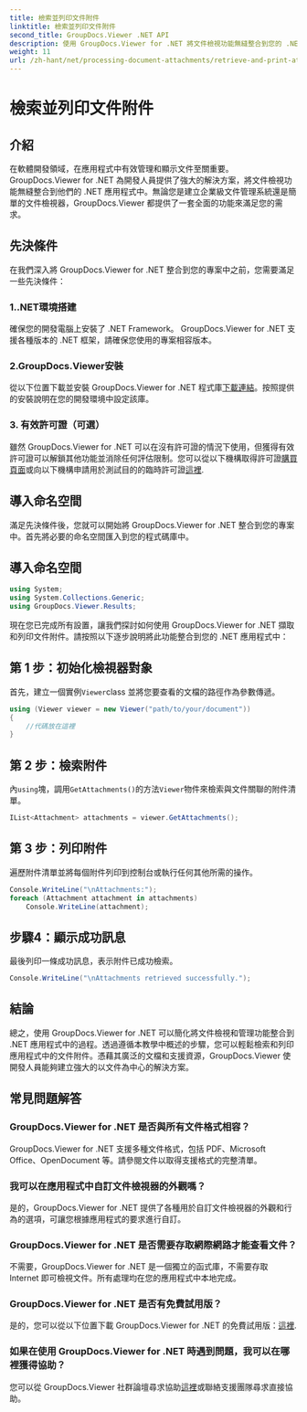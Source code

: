 ```yaml
---
title: 檢索並列印文件附件
linktitle: 檢索並列印文件附件
second_title: GroupDocs.Viewer .NET API
description: 使用 GroupDocs.Viewer for .NET 將文件檢視功能無縫整合到您的 .NET 應用程式中。輕鬆檢索和列印文件附件。
weight: 11
url: /zh-hant/net/processing-document-attachments/retrieve-and-print-attachments/
---
```


# 檢索並列印文件附件

## 介紹
在軟體開發領域，在應用程式中有效管理和顯示文件至關重要。 GroupDocs.Viewer for .NET 為開發人員提供了強大的解決方案，將文件檢視功能無縫整合到他們的 .NET 應用程式中。無論您是建立企業級文件管理系統還是簡單的文件檢視器，GroupDocs.Viewer 都提供了一套全面的功能來滿足您的需求。
## 先決條件
在我們深入將 GroupDocs.Viewer for .NET 整合到您的專案中之前，您需要滿足一些先決條件：
### 1..NET環境搭建
確保您的開發電腦上安裝了 .NET Framework。 GroupDocs.Viewer for .NET 支援各種版本的 .NET 框架，請確保您使用的專案相容版本。
### 2.GroupDocs.Viewer安裝
從以下位置下載並安裝 GroupDocs.Viewer for .NET 程式庫[下載連結](https://releases.groupdocs.com/viewer/net/)。按照提供的安裝說明在您的開發環境中設定該庫。
### 3. 有效許可證（可選）
雖然 GroupDocs.Viewer for .NET 可以在沒有許可證的情況下使用，但獲得有效許可證可以解鎖其他功能並消除任何評估限制。您可以從以下機構取得許可證[購買頁面](https://purchase.groupdocs.com/buy)或向以下機構申請用於測試目的的臨時許可證[這裡](https://purchase.groupdocs.com/temporary-license/).

## 導入命名空間
滿足先決條件後，您就可以開始將 GroupDocs.Viewer for .NET 整合到您的專案中。首先將必要的命名空間匯入到您的程式碼庫中。
## 導入命名空間
```csharp
using System;
using System.Collections.Generic;
using GroupDocs.Viewer.Results;
```

現在您已完成所有設置，讓我們探討如何使用 GroupDocs.Viewer for .NET 擷取和列印文件附件。請按照以下逐步說明將此功能整合到您的 .NET 應用程式中：
## 第 1 步：初始化檢視器對象
首先，建立一個實例`Viewer`class 並將您要查看的文檔的路徑作為參數傳遞。
```csharp
using (Viewer viewer = new Viewer("path/to/your/document"))
{
    //代碼放在這裡
}
```
## 第 2 步：檢索附件
內`using`塊，調用`GetAttachments()`的方法`Viewer`物件來檢索與文件關聯的附件清單。
```csharp
IList<Attachment> attachments = viewer.GetAttachments();
```
## 第 3 步：列印附件
遍歷附件清單並將每個附件列印到控制台或執行任何其他所需的操作。
```csharp
Console.WriteLine("\nAttachments:");
foreach (Attachment attachment in attachments)
    Console.WriteLine(attachment);
```
## 步驟4：顯示成功訊息
最後列印一條成功訊息，表示附件已成功檢索。
```csharp
Console.WriteLine("\nAttachments retrieved successfully.");
```

## 結論
總之，使用 GroupDocs.Viewer for .NET 可以簡化將文件檢視和管理功能整合到 .NET 應用程式中的過程。透過遵循本教學中概述的步驟，您可以輕鬆檢索和列印應用程式中的文件附件。憑藉其廣泛的文檔和支援資源，GroupDocs.Viewer 使開發人員能夠建立強大的以文件為中心的解決方案。
## 常見問題解答
### GroupDocs.Viewer for .NET 是否與所有文件格式相容？
GroupDocs.Viewer for .NET 支援多種文件格式，包括 PDF、Microsoft Office、OpenDocument 等。請參閱文件以取得支援格式的完整清單。
### 我可以在應用程式中自訂文件檢視器的外觀嗎？
是的，GroupDocs.Viewer for .NET 提供了各種用於自訂文件檢視器的外觀和行為的選項，可讓您根據應用程式的要求進行自訂。
### GroupDocs.Viewer for .NET 是否需要存取網際網路才能查看文件？
不需要，GroupDocs.Viewer for .NET 是一個獨立的函式庫，不需要存取 Internet 即可檢視文件。所有處理均在您的應用程式中本地完成。
### GroupDocs.Viewer for .NET 是否有免費試用版？
是的，您可以從以下位置下載 GroupDocs.Viewer for .NET 的免費試用版：[這裡](https://releases.groupdocs.com/).
### 如果在使用 GroupDocs.Viewer for .NET 時遇到問題，我可以在哪裡獲得協助？
您可以從 GroupDocs.Viewer 社群論壇尋求協助[這裡](https://forum.groupdocs.com/c/viewer/9)或聯絡支援團隊尋求直接協助。